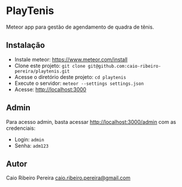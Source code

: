 # PlayTenis

Meteor app para gestão de agendamento de quadra de tênis.

## Instalação

* Instale meteor: https://www.meteor.com/install
* Clone este projeto: `git clone git@github.com:caio-ribeiro-pereira/playtenis.git`
* Acesse o diretório deste projeto: `cd playtenis`
* Execute o servidor: `meteor --settings settings.json`
* Acesse: [http://localhost:3000](http://localhost:3000)

## Admin

Para acesso admin, basta acessar [http://localhost:3000/admin](http://localhost:3000/admin) com as credenciais: 

* Login: `admin`
* Senha: `adm123`

## Autor

Caio Ribeiro Pereira <caio.ribeiro.pereira@gmail.com>